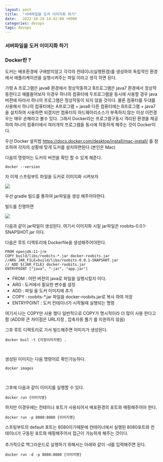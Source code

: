 ```yaml
---
layout: post
title:  "서버파일을 도커 이미지화 하기"
date:   2022-10-28 14:42:00 +0900
categories: devops
tags: devops
---
```


### 서버파일을 도커 이미지화 하기

### Docker란 ?

도커는 배포환경에 구애받지않고 각각의 컨테이너(실행환경)를 생성하여 독립적인 환경에서 애플리케이션을 실행시켜주는 파일 이라고 생각 하면 된다.

가령 A 프로그램은 java8 환경에서 정상작동하고 B프로그램은 java7 환경에서 정상작동한다고 예를들어보자 이경우 하나의 컴퓨터에 두프로그램을 동시에 사용할 경우 java버젼에 따라서 하나의 프로그램은 정상작동이 되지 않을 것이다.
물론 컴퓨터를 두대를 사용해서 하나의 컴퓨터에는 A프로그램 + java8 다른 컴퓨터에는 B프로그램 + java7을 설치하여 사용하면 되겠지만 컴퓨터의 하드웨어리소스가 부족하지 않는 이상 이런경우는 매우 손해라고 볼수 있다.
그래서 Docker라는 프로그램구동시 격리된 환경을 제공하여 하나의 컴퓨터에서 여러개의 프로그램을 동시에 작동하게 해주는 것이 Docker이다. 

우선 Docker 설치법
https://docs.docker.com/desktop/install/mac-install/ 를 참조하여 각자의 상황에 맞게 도커를 설치하면된다 (본인은 Mac)
<br>

다음의 명령어는 도커의 버전을 확인 할 수 있게 해준다.

```
docker --version 
```

자 이제 스프링부트 파일을 도커로 이미지화 시켜보자

![](https://velog.velcdn.com/images/gusk115/post/e46ea31b-6a11-4380-affb-7bf80c83636d/image.png)

우선 gradle 빌드를 통하여 jar파일을 생성 해주어야한다. 
 
빌드를 진행하면 

![](https://velog.velcdn.com/images/gusk115/post/613c6c1b-b3d8-44ec-9129-4466a89dc1da/image.png)

다음과 같이 jar파일이 생성된다. 
여기서 이미지화 시킬 jar파일은 roobits-0.0.1-SNAPSHOT.jar 이다.
<br>


다음은 루트 디렉토리에 Dockerfile을 생성해주어야한다.

```
FROM openjdk:11-jre
COPY build/libs/roobits-*.jar docker-roobits.jar
//ARG JAR_FILE=build/libs/roobits-0.0.1-SNAPSHOT.jar
// ADD ${JAR_FILE} docker-roobits.jar
ENTRYPOINT ["java", "-jar", "app.jar"]
```

* FROM : 어떤 버젼의 java로 파일을 실행시킬지 이다.
* ARG : 도커에서 필요한 변수를 설정
* ADD : 파일 을 도커 이미지에 추가 
* COPY : roobits-*.jar 파일을 docker-roobits.jar로 복사 하여 저장
* ENTRYPOINT : 도커 컨테이너가 시작될때 실행되는 명령

여기서 나는 COPY만 사용 했다 일반적으로 COPY가 명시적이라 더 많이 사용 한다고 함 (ADD와 큰 차이점은 URL지정 , 압축자동 풀기 를 지원하지 않음)

그후 루트 디렉토리로 가서 빌드해주면 이미지가 생성된다.
```
docker buil -t {지정이미지명} .
```
<br>

생성된 이미지는 다음 명령어로 확인가능하다.

```
docker images
```

<br>

그후에 다음과 같이 이미지를 실행할 수 있다.
```
docker run {이미지명} 
```
하지만 이경우에는 컨테이너 포트가 사용되어서 배포환경의 포트와 매핑해주어야 한다.

```
docker run -p 8080:8080 {이미지명}
```
스프링부트의 default 포트는 8080이기때문에 컨테이너에서 실행된 8080포트와 컨테이너가 구동된 포트와 매핑해주어서 접근이 가능하게 해주는 것이다.
<br>
<br>
추가적으로 백그라운드로 실행하기 위해서는 아래와 같이 -d를 입력해주면 된다.
```
docker run -d -p 8080:8080 {이미지명}
```
